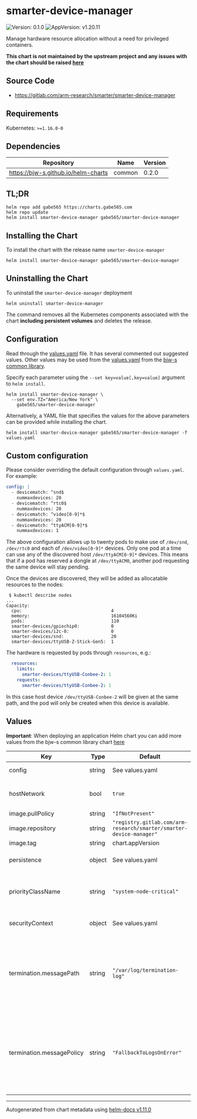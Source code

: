 # smarter-device-manager

![Version: 0.1.0](https://img.shields.io/badge/Version-0.1.0-informational?style=flat-square) ![AppVersion: v1.20.11](https://img.shields.io/badge/AppVersion-v1.20.11-informational?style=flat-square)

Manage hardware resource allocation without a need for privileged containers.

**This chart is not maintained by the upstream project and any issues with the chart should be raised [here](https://github.com/gabe565/charts/issues/new)**

## Source Code

* <https://gitlab.com/arm-research/smarter/smarter-device-manager>

## Requirements

Kubernetes: `>=1.16.0-0`

## Dependencies

| Repository | Name | Version |
|------------|------|---------|
| https://bjw-s.github.io/helm-charts | common | 0.2.0 |

## TL;DR

```console
helm repo add gabe565 https://charts.gabe565.com
helm repo update
helm install smarter-device-manager gabe565/smarter-device-manager
```

## Installing the Chart

To install the chart with the release name `smarter-device-manager`

```console
helm install smarter-device-manager gabe565/smarter-device-manager
```

## Uninstalling the Chart

To uninstall the `smarter-device-manager` deployment

```console
helm uninstall smarter-device-manager
```

The command removes all the Kubernetes components associated with the chart **including persistent volumes** and deletes the release.

## Configuration

Read through the [values.yaml](./values.yaml) file. It has several commented out suggested values.
Other values may be used from the [values.yaml](https://github.com/bjw-s/helm-charts/tree/main/charts/library/common/values.yaml) from the [bjw-s common library](https://github.com/bjw-s/helm-charts/tree/main/charts/library/common).

Specify each parameter using the `--set key=value[,key=value]` argument to `helm install`.

```console
helm install smarter-device-manager \
  --set env.TZ="America/New York" \
    gabe565/smarter-device-manager
```

Alternatively, a YAML file that specifies the values for the above parameters can be provided while installing the chart.

```console
helm install smarter-device-manager gabe565/smarter-device-manager -f values.yaml
```

## Custom configuration

Please consider overriding the default configuration through `values.yaml`.
For example:

```yaml
config: |
  - devicematch: ^snd$
    nummaxdevices: 20
  - devicematch: ^rtc0$
    nummaxdevices: 20
  - devicematch: ^video[0-9]*$
    nummaxdevices: 20
  - devicematch: ^ttyACM[0-9]*$
    nummaxdevices: 1
```

The above configuration allows up to twenty pods to make use of `/dev/snd`,
`/dev/rtc0` and each of `/dev/video[0-9]*` devices.
Only one pod at a time can use any of the discovered host `/dev/ttyACM[0-9]*`
devices. This means that if a pod has reserved a dongle at `/dev/ttyACM0`,
another pod requesting the same device will stay pending.

Once the devices are discovered, they will be added as allocatable resources
to the nodes:

```
 $ kubectl describe nodes
...
Capacity:
  cpu:                                  4
  memory:                               16104560Ki
  pods:                                 110
  smarter-devices/gpiochip0:            0
  smarter-devices/i2c-0:                0
  smarter-devices/snd:                  20
  smarter-devices/ttyUSB-Z-Stick-Gen5:  1
```

The hardware is requested by pods through `resources`, e.g.:

```yaml
  resources:
    limits:
      smarter-devices/ttyUSB-Conbee-2: 1
    requests:
      smarter-devices/ttyUSB-Conbee-2: 1
```

In this case host device `/dev/ttyUSB-Conbee-2` will be given at the same
path, and the pod will only be created when this device is available.

## Values

**Important**: When deploying an application Helm chart you can add more values from the bjw-s common library chart [here](https://github.com/bjw-s/helm-charts/tree/main/charts/library/common)

| Key | Type | Default | Description |
|-----|------|---------|-------------|
| config | string | See values.yaml | Override default configuration [[ref]](https://gitlab.com/arm-research/smarter/smarter-device-manager#usage-model) |
| hostNetwork | bool | `true` | When using hostNetwork make sure you set dnsPolicy to `ClusterFirstWithHostNet` |
| image.pullPolicy | string | `"IfNotPresent"` | image pull policy |
| image.repository | string | `"registry.gitlab.com/arm-research/smarter/smarter-device-manager"` | image repository |
| image.tag | string | chart.appVersion | image tag |
| persistence | object | See values.yaml | Configure persistence settings for the chart under this key. |
| priorityClassName | string | `"system-node-critical"` | Custom priority class for different treatment by the scheduler Setting this is not necessary, but it is recommended. [[ref]](https://kubernetes.io/docs/concepts/configuration/pod-priority-preemption/) |
| securityContext | object | See values.yaml | Configure the securityContext for this pod [[ref]](https://kubernetes.io/docs/tasks/configure-pod-container/security-context/) |
| termination.messagePath | string | `"/var/log/termination-log"` | Configure the path at which the file to which the main container's termination message will be written. Overrides the default of `/dev/termination-log` to allow read-only `persistence.devfs` at `/dev`. [[ref](https://kubernetes.io/docs/reference/kubernetes-api/workload-resources/pod-v1/#lifecycle-1)] |
| termination.messagePolicy | string | `"FallbackToLogsOnError"` | Indicate how the main container's termination message should be populated. Valid options are `File` and `FallbackToLogsOnError`. smarter-device-manager does not support a termination-log, so use the container's log. [[ref](https://kubernetes.io/docs/reference/kubernetes-api/workload-resources/pod-v1/#lifecycle-1)] |

----------------------------------------------
Autogenerated from chart metadata using [helm-docs v1.11.0](https://github.com/norwoodj/helm-docs/releases/v1.11.0)
